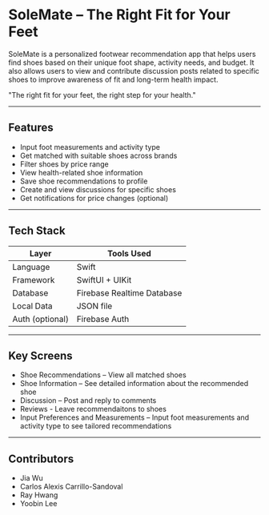 # SoleMate – The Right Fit for Your Feet

SoleMate is a personalized footwear recommendation app that helps users find shoes based on their unique foot shape, activity needs, and budget. It also allows users to view and contribute discussion posts related to specific shoes to improve awareness of fit and long-term health impact.

"The right fit for your feet, the right step for your health."

---

## Features

- Input foot measurements and activity type  
- Get matched with suitable shoes across brands  
- Filter shoes by price range  
- View health-related shoe information  
- Save shoe recommendations to profile  
- Create and view discussions for specific shoes  
- Get notifications for price changes (optional)  

---

## Tech Stack

| Layer        | Tools Used                            |
|--------------|----------------------------------------|
| Language     | Swift                                  |
| Framework    | SwiftUI + UIKit                        |
| Database     | Firebase Realtime Database   |
| Local Data   | JSON file                              |
| Auth (optional) | Firebase Auth                       |

---

## Key Screens

- Shoe Recommendations – View all matched shoes  
- Shoe Information – See detailed information about the recommended shoe
- Discussion – Post and reply to comments  
- Reviews - Leave recommendaitons to shoes
- Input Preferences and Measurements – Input foot measurements and activity type to see tailored recommendations  

---

## Contributors

- Jia Wu  
- Carlos Alexis Carrillo-Sandoval  
- Ray Hwang  
- Yoobin Lee  
